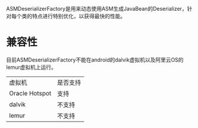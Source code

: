 ASMDeserializerFactory是用来动态使用ASM生成JavaBean的Deserializer，针对每个类的特点进行特别优化，以获得最快的性能。
# 兼容性
目前ASMDeserializerFactory不能在android的dalvik虚拟机以及阿里云OS的lemur虚拟机上运行。
<table>
<tr><td>虚拟机</td><td>是否支持</td></tr>
<tr><td>Oracle Hotspot</td><td>支持</td></tr>
<tr><td>dalvik</td><td>不支持</td></tr>
<tr><td>lemur</td><td>不支持</td></tr>
</table>

